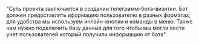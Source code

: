 "Суть проекта заключается в создании телеграмм-бота-визитки. Бот должен предоставлять иформацию пользователю
в разных форматах, для удобства мы используем инлайн-кнопки и команды в меню. Также нам нужно подключить базу данных 
для того чтобы мы могли вести учет пользователей который получили информацию от бота"